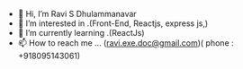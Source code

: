 - 👋 Hi, I’m Ravi S Dhulammanavar
- 👀 I’m interested in .(Front-End, Reactjs, express js,)
- 🌱 I’m currently learning .(ReactJs)
- 📫 How to reach me ... (ravi.exe.doc@gmail.com)( phone : +918095143061)


